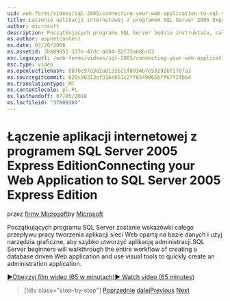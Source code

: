 ```yaml
---
uid: web-forms/videos/sql-2005/connecting-your-web-application-to-sql-server-2005-express-edition
title: Łączenie aplikacji internetowej z programem SQL Server 2005 Express Edition | Dokumentacja firmy Microsoft
author: microsoft
description: Początkujących programu SQL Server będzie instruktażu, cały przepływ pracy tworzenia aplikacji sieci Web opartą na bazie danych i użyj narzędzia graficzne, aby szybko utworzyć administrat...
ms.author: aspnetcontent
ms.date: 03/20/2006
ms.assetid: 2ba89851-337e-47dc-a604-82f73a68bc63
msc.legacyurl: /web-forms/videos/sql-2005/connecting-your-web-application-to-sql-server-2005-express-edition
msc.type: video
ms.openlocfilehash: 0870c97d3d2a8135621f8934b7e592926f1787a3
ms.sourcegitcommit: b28cd0313af316c051c2ff8549865bff67f2fbb4
ms.translationtype: MT
ms.contentlocale: pl-PL
ms.lasthandoff: 07/05/2018
ms.locfileid: "37809384"
---
```

<a name="connecting-your-web-application-to-sql-server-2005-express-edition"></a><span data-ttu-id="ecc4d-103">Łączenie aplikacji internetowej z programem SQL Server 2005 Express Edition</span><span class="sxs-lookup"><span data-stu-id="ecc4d-103">Connecting your Web Application to SQL Server 2005 Express Edition</span></span>
====================
<span data-ttu-id="ecc4d-104">przez [firmy Microsoft](https://github.com/microsoft)</span><span class="sxs-lookup"><span data-stu-id="ecc4d-104">by [Microsoft](https://github.com/microsoft)</span></span>

<span data-ttu-id="ecc4d-105">Początkujących programu SQL Server zostanie wskazówki całego przepływu pracy tworzenia aplikacji sieci Web opartą na bazie danych i użyj narzędzia graficzne, aby szybko utworzyć aplikację administracji.</span><span class="sxs-lookup"><span data-stu-id="ecc4d-105">SQL Server beginners will walkthrough the entire workflow of creating a database driven Web application and use visual tools to quickly create an administration application.</span></span>

[<span data-ttu-id="ecc4d-106">&#9654;Obejrzyj film wideo (65 w minutach)</span><span class="sxs-lookup"><span data-stu-id="ecc4d-106">&#9654; Watch video (65 minutes)</span></span>](https://channel9.msdn.com/Blogs/ASP-NET-Site-Videos/connecting-your-web-application-to-sql-server-2005-express-edition)

> [!div class="step-by-step"]
> <span data-ttu-id="ecc4d-107">[Poprzednie](understanding-security-and-network-connectivity.md)
> [dalej](using-sql-server-management-studio.md)</span><span class="sxs-lookup"><span data-stu-id="ecc4d-107">[Previous](understanding-security-and-network-connectivity.md)
[Next](using-sql-server-management-studio.md)</span></span>
